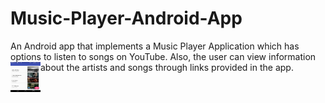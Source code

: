 # Music-Player-Android-App
An Android app that implements a Music Player Application which has options to listen to songs on YouTube. Also, the user can view information about the artists and songs through links provided in the app.
<a href="url"><img src="https://github.com/sbajaj7/Music-Player-Android-App/blob/master/one.png" align="left" height="48" width="48" ></a>
